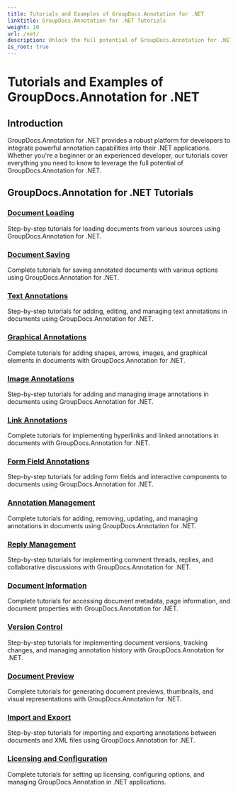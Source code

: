 ```yaml
---
title: Tutorials and Examples of GroupDocs.Annotation for .NET 
linktitle: GroupDocs.Annotation for .NET Tutorials
weight: 10
url: /net/
description: Unlock the full potential of GroupDocs.Annotation for .NET with our tutorials. Seamlessly integrate, enhance collaboration, and streamline workflows.
is_root: true
---
```


# Tutorials and Examples of GroupDocs.Annotation for .NET

## Introduction

GroupDocs.Annotation for .NET provides a robust platform for developers to integrate powerful annotation capabilities into their .NET applications. Whether you're a beginner or an experienced developer, our tutorials cover everything you need to know to leverage the full potential of GroupDocs.Annotation for .NET.

## GroupDocs.Annotation for .NET Tutorials
### [Document Loading](./document-loading)
Step-by-step tutorials for loading documents from various sources using GroupDocs.Annotation for .NET.

### [Document Saving](./document-saving)
Complete tutorials for saving annotated documents with various options using GroupDocs.Annotation for .NET.

### [Text Annotations](./text-annotations)
Step-by-step tutorials for adding, editing, and managing text annotations in documents using GroupDocs.Annotation for .NET.

### [Graphical Annotations](./graphical-annotations)
Complete tutorials for adding shapes, arrows, images, and graphical elements in documents with GroupDocs.Annotation for .NET.

### [Image Annotations](./image-annotations)
Step-by-step tutorials for adding and managing image annotations in documents using GroupDocs.Annotation for .NET.

### [Link Annotations](./link-annotations)
Complete tutorials for implementing hyperlinks and linked annotations in documents with GroupDocs.Annotation for .NET.

### [Form Field Annotations](./form-field-annotations)
Step-by-step tutorials for adding form fields and interactive components to documents using GroupDocs.Annotation for .NET.

### [Annotation Management](./annotation-management)
Complete tutorials for adding, removing, updating, and managing annotations in documents using GroupDocs.Annotation for .NET.

### [Reply Management](./reply-management)
Step-by-step tutorials for implementing comment threads, replies, and collaborative discussions with GroupDocs.Annotation for .NET.

### [Document Information](./document-information)
Complete tutorials for accessing document metadata, page information, and document properties with GroupDocs.Annotation for .NET.

### [Version Control](./version-control)
Step-by-step tutorials for implementing document versions, tracking changes, and managing annotation history with GroupDocs.Annotation for .NET.

### [Document Preview](./document-preview)
Complete tutorials for generating document previews, thumbnails, and visual representations with GroupDocs.Annotation for .NET.

### [Import and Export](./import-and-export)
Step-by-step tutorials for importing and exporting annotations between documents and XML files using GroupDocs.Annotation for .NET.

### [Licensing and Configuration](./licensing-and-configuration)
Complete tutorials for setting up licensing, configuring options, and managing GroupDocs.Annotation in .NET applications.